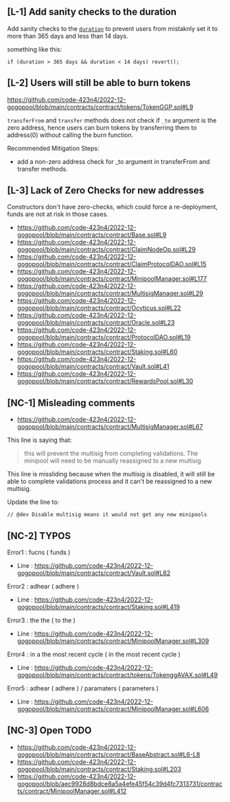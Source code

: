 ## [L-1] Add sanity checks to the duration

Add sanity checks to the [`duration`](https://github.com/code-423n4/2022-12-gogopool/blob/main/contracts/contract/MinipoolManager.sol#L198) to prevent users from mistaknly set it to more than 365 days and less than 14 days.

something like this:

```solidity
if (duration > 365 days && duration < 14 days) revert();
```

## [L-2] Users will still be able to burn tokens

https://github.com/code-423n4/2022-12-gogopool/blob/main/contracts/contract/tokens/TokenGGP.sol#L9

`transferFrom` and `transfer` methods does not check if `_to` argument is the zero address, hence users can burn tokens by transferring them to address(0) without calling the burn function.

Recommended Mitigation Steps:

- add a non-zero address check for _to argument in transferFrom and transfer methods.

## [L-3] Lack of Zero Checks for new addresses
Constructors don't have zero-checks, which could force a re-deployment, funds are not at risk in those cases.

- https://github.com/code-423n4/2022-12-gogopool/blob/main/contracts/contract/Base.sol#L9
- https://github.com/code-423n4/2022-12-gogopool/blob/main/contracts/contract/ClaimNodeOp.sol#L29
- https://github.com/code-423n4/2022-12-gogopool/blob/main/contracts/contract/ClaimProtocolDAO.sol#L15
- https://github.com/code-423n4/2022-12-gogopool/blob/main/contracts/contract/MinipoolManager.sol#L177
- https://github.com/code-423n4/2022-12-gogopool/blob/main/contracts/contract/MultisigManager.sol#L29
- https://github.com/code-423n4/2022-12-gogopool/blob/main/contracts/contract/Ocyticus.sol#L22
- https://github.com/code-423n4/2022-12-gogopool/blob/main/contracts/contract/Oracle.sol#L23
- https://github.com/code-423n4/2022-12-gogopool/blob/main/contracts/contract/ProtocolDAO.sol#L19
- https://github.com/code-423n4/2022-12-gogopool/blob/main/contracts/contract/Staking.sol#L60
- https://github.com/code-423n4/2022-12-gogopool/blob/main/contracts/contract/Vault.sol#L41
- https://github.com/code-423n4/2022-12-gogopool/blob/main/contracts/contract/RewardsPool.sol#L30

## [NC-1] Misleading comments

- https://github.com/code-423n4/2022-12-gogopool/blob/main/contracts/contract/MultisigManager.sol#L67

This line is saying that:
> this will prevent the multisig from completing validations. The minipool will need to be manually reassigned to a new multisig

This line is missliding because when the multisig is disabled, it will still be able to complete validations process and it can't be reassigned to a new multisig.

Update the line to: 
```solidity
// @dev Disable multisig means it would not get any new minipools
```

## [NC-2] TYPOS

Error1 : fucns ( funds )
- Line : https://github.com/code-423n4/2022-12-gogopool/blob/main/contracts/contract/Vault.sol#L82

Error2 : adhear ( adhere )
- Line : https://github.com/code-423n4/2022-12-gogopool/blob/main/contracts/contract/Staking.sol#L419

Error3 : the the ( to the )
- Line : https://github.com/code-423n4/2022-12-gogopool/blob/main/contracts/contract/MinipoolManager.sol#L309

Error4 : in a the most recent cycle ( in the most recent cycle )
- Line : https://github.com/code-423n4/2022-12-gogopool/blob/main/contracts/contract/tokens/TokenggAVAX.sol#L49

Error5 : adhear ( adhere )    /    paramaters ( parameters )
- Line : https://github.com/code-423n4/2022-12-gogopool/blob/main/contracts/contract/MinipoolManager.sol#L606

## [NC-3] Open TODO

- https://github.com/code-423n4/2022-12-gogopool/blob/main/contracts/contract/BaseAbstract.sol#L6-L8
- https://github.com/code-423n4/2022-12-gogopool/blob/main/contracts/contract/Staking.sol#L203
- https://github.com/code-423n4/2022-12-gogopool/blob/aec9928d8bdce8a5a4efe45f54c39d4fc7313731/contracts/contract/MinipoolManager.sol#L412
